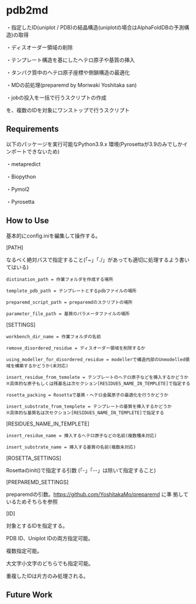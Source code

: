 # pdb2md
・指定したID(uniplot / PDB)の結晶構造(uniplotの場合はAlphaFoldDBの予測構造)の取得

・ディスオーダー領域の削除

・テンプレート構造を基にしたヘテロ原子や基質の挿入

・タンパク質中のヘテロ原子座標や側鎖構造の最適化

・MDの前処理(preparemd by Moriwaki Yoshitaka san)

・jobの投入を一括で行うスクリプトの作成

を、複数のIDを対象にワンストップで行うスクリプト

## Requirements
以下のパッケージを実行可能なPython3.9.x 環境(Pyrosettaが3.9のみでしかインポートできないため)

・metapredict

・Biopython

・Pymol2

・Pyrosetta

## How to Use
基本的にconfig.iniを編集して操作する。

[PATH]

なるべく絶対パスで指定すること(「~」「./」があっても適切に処理するよう書いてはいる)

    distination_path = 作業フォルダを作成する場所

    templete_pdb_path = テンプレートとするpdbファイルの場所

    preparemd_script_path = preparemdのスクリプトの場所

    parameter_file_path = 基質のパラメータファイルの場所

[SETTINGS]

    workbench_dir_name = 作業フォルダの名前

    remove_disordered_residue = ディスオーダー領域を削除するか

    using_modeller_for_disordered_residue = modellerで構造内部のUnmodelled領域を構築するかどうか(未対応)

    insert_residue_from_temolete = テンプレートのヘテロ原子などを挿入するかどうか
    ※具体的な原子もしくは残基名は次セクション[RESIDUES_NAME_IN_TEMPLETE]で指定する

    rosetta_packing = Rosettaで基質・ヘテロ金属原子の最適化を行うかどうか

    insert_substrate_from_templete = テンプレートの基質を挿入するかどうか
    ※具体的な基質名は次セクション[RESIDUES_NAME_IN_TEMPLETE]で指定する

[RESIDUES_NAME_IN_TEMPLETE]

    insert_residue_name = 挿入するヘテロ原子などの名前(複数種未対応)

    insert_substrate_name = 挿入する基質の名前(複数未対応)

[ROSETTA_SETTINGS]

 Rosettaのinit()で指定する引数 (「-」「--」は除いて指定すること)

[PREPAREMD_SETTINGS]

 preparemdの引数。<https://github.com/YoshitakaMo/preparemd> に準
 拠しているためそちらを参照

[ID]

対象とするIDを指定する。

PDB ID、Uniplot IDの両方指定可能。

複数指定可能。

大文字小文字のどちらでも指定可能。

重複したIDは片方のみ処理される。

## Future Work
